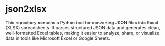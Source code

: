 # json2xlsx
This repository contains a Python tool for converting JSON files into Excel (XLSX) spreadsheets. It parses structured JSON data and generates clean, well-formatted Excel tables, making it easier to analyze, share, or visualize data in tools like Microsoft Excel or Google Sheets.
